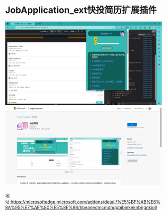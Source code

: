 # JobApplication_ext快投简历扩展插件
![测试](https://raw.githubusercontent.com/MagicSakuraD/img/main/test.png)
![测试](https://raw.githubusercontent.com/MagicSakuraD/img/main/img/pass.jpg)
### 
地址:https://microsoftedge.microsoft.com/addons/detail/%E5%BF%AB%E6%8A%95%E7%AE%80%E5%8E%86/hbeanedmcmdhdpbibinkeknbngnkioll
